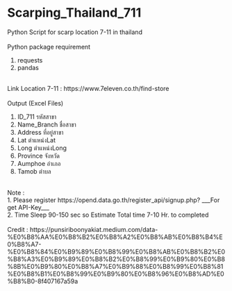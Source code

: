 # Scarping_Thailand_711

Python Script for scarp location 7-11 in thailand </br>
</br>
Python package requirement </br>
1. requests </br>
2. pandas </br>
</br>
Link Location 7-11 : https://www.7eleven.co.th/find-store </br>
</br>
Output (Excel Files) </br>

  1. ID_711 รหัสสาขา </br>
  2. Name_Branch ชื่อสาขา </br>
  3. Address ที่อยู่สาขา </br>
  4. Lat ตำแหน่งLat </br>
  5. Long ตำแหน่งLong </br>
  6. Province จังหวัด</br>
  7. Aumphoe อำเภอ </br>
  8. Tamob ตำบล </br>
</br>
Note : </br>
  1. Please register https://opend.data.go.th/register_api/signup.php?  ___For get API-Key___ </br>
  2. Time Sleep 90-150 sec so Estimate Total time 7-10 Hr. to completed
 
 </br>
</br>
Credit : https://punsiriboonyakiat.medium.com/data-%E0%B8%AA%E0%B8%B2%E0%B8%A2%E0%B8%AB%E0%B8%B4%E0%B8%A7-%E0%B8%84%E0%B9%89%E0%B8%99%E0%B8%AB%E0%B8%B2%E0%B8%A3%E0%B9%89%E0%B8%B2%E0%B8%99%E0%B9%80%E0%B8%8B%E0%B9%80%E0%B8%A7%E0%B9%88%E0%B8%99%E0%B8%81%E0%B8%B1%E0%B8%99%E0%B9%80%E0%B8%96%E0%B8%AD%E0%B8%B0-8f407167a59a

